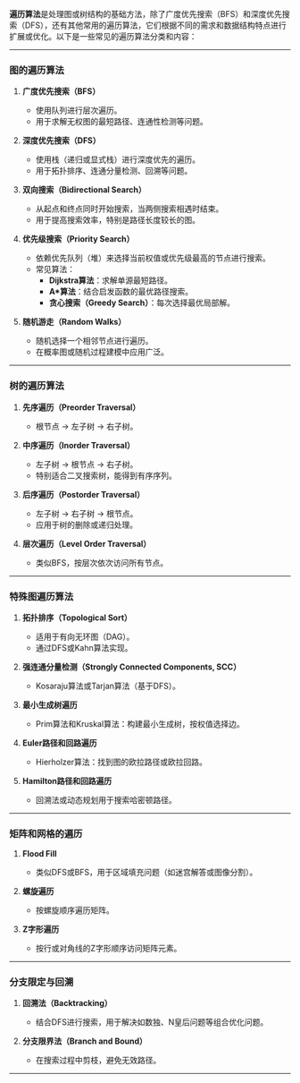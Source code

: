 **遍历算法**是处理图或树结构的基础方法，除了广度优先搜索（BFS）和深度优先搜索（DFS），还有其他常用的遍历算法，它们根据不同的需求和数据结构特点进行扩展或优化。以下是一些常见的遍历算法分类和内容：

---

### **图的遍历算法**
1. **广度优先搜索（BFS）**  
   - 使用队列进行层次遍历。
   - 用于求解无权图的最短路径、连通性检测等问题。

2. **深度优先搜索（DFS）**  
   - 使用栈（递归或显式栈）进行深度优先的遍历。
   - 用于拓扑排序、连通分量检测、回溯等问题。

3. **双向搜索（Bidirectional Search）**  
   - 从起点和终点同时开始搜索，当两侧搜索相遇时结束。
   - 用于提高搜索效率，特别是路径长度较长的图。

4. **优先级搜索（Priority Search）**  
   - 依赖优先队列（堆）来选择当前权值或优先级最高的节点进行搜索。
   - 常见算法：
     - **Dijkstra算法**：求解单源最短路径。
     - **A*算法**：结合启发函数的最优路径搜索。
     - **贪心搜索（Greedy Search）**：每次选择最优局部解。

5. **随机游走（Random Walks）**  
   - 随机选择一个相邻节点进行遍历。
   - 在概率图或随机过程建模中应用广泛。

---

### **树的遍历算法**
1. **先序遍历（Preorder Traversal）**  
   - 根节点 → 左子树 → 右子树。

2. **中序遍历（Inorder Traversal）**  
   - 左子树 → 根节点 → 右子树。
   - 特别适合二叉搜索树，能得到有序序列。

3. **后序遍历（Postorder Traversal）**  
   - 左子树 → 右子树 → 根节点。
   - 应用于树的删除或递归处理。

4. **层次遍历（Level Order Traversal）**  
   - 类似BFS，按层次依次访问所有节点。

---

### **特殊图遍历算法**
1. **拓扑排序（Topological Sort）**  
   - 适用于有向无环图（DAG）。
   - 通过DFS或Kahn算法实现。

2. **强连通分量检测（Strongly Connected Components, SCC）**  
   - Kosaraju算法或Tarjan算法（基于DFS）。

3. **最小生成树遍历**  
   - Prim算法和Kruskal算法：构建最小生成树，按权值选择边。

4. **Euler路径和回路遍历**  
   - Hierholzer算法：找到图的欧拉路径或欧拉回路。

5. **Hamilton路径和回路遍历**  
   - 回溯法或动态规划用于搜索哈密顿路径。

---

### **矩阵和网格的遍历**
1. **Flood Fill**  
   - 类似DFS或BFS，用于区域填充问题（如迷宫解答或图像分割）。

2. **螺旋遍历**  
   - 按螺旋顺序遍历矩阵。

3. **Z字形遍历**  
   - 按行或对角线的Z字形顺序访问矩阵元素。

---

### **分支限定与回溯**
1. **回溯法（Backtracking）**  
   - 结合DFS进行搜索，用于解决如数独、N皇后问题等组合优化问题。

2. **分支限界法（Branch and Bound）**  
   - 在搜索过程中剪枝，避免无效路径。

---
